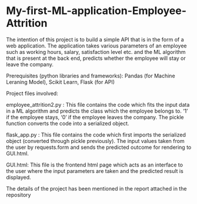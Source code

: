 # My-first-ML-application-Employee-Attrition
The intention of this project is to build a simple API that is in the form of a web application. The application takes various parameters of an employee such as working hours, salary, satisfaction level etc. and the ML algorithm that is present at the back end, predicts whether the employee will stay or leave the company.

Prerequisites (python libraries and frameworks):
Pandas (for Machine Leraning Model), Scikit Learn, Flask (for API)

Project files involved:

employee_attrition2.py : This file contains the code which fits the input data in a ML algorithm and predicts the class which the employee belongs to. ‘1’ if the employee stays, ‘0’ if the employee leaves the company. The pickle function converts the code into a serialized object.

flask_app.py : This file contains the code which first imports the serialized object (converted through pickle previously). The input values taken from the user by requests.form and sends the predicted outcome for rendering to GUI.html.

GUI.html: This file is the frontend html page which acts as an interface to the user where the input parameters are taken and the predicted result is displayed.


The details of the project has been mentioned in the report attached in the repository
